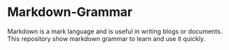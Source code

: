 # Markdown-Grammar
Markdown is a mark language and is useful in writing blogs or documents. This repository show markdown grammar to learn and use it quickly.
